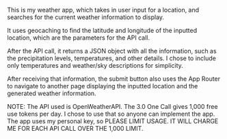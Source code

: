 This is my weather app, which takes in user input for a location, and searches for the current weather information to display. 

It uses geocaching to find the latitude and longitude of the inputted location, which are the parameters for the API call.

After the API call, it returns a JSON object with all the information, such as the precipitation levels, temperatures, and other details. I chose to include only temperatures and weather/sky descriptions for simplicity.

After receiving that information, the submit button also uses the App Router to navigate to another page displaying the inputted location and the generated weather information.

NOTE: The API used is OpenWeatherAPI. The 3.0 One Call gives 1,000 free use tokens per day. I chose to use that so anyone can implement the app. The app uses my personal key, so PLEASE LIMIT USAGE. IT WILL CHARGE ME FOR EACH API CALL OVER THE 1,000 LIMIT. 
